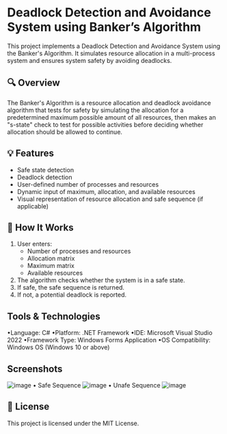 # Deadlock Detection and Avoidance System using Banker’s Algorithm

This project implements a Deadlock Detection and Avoidance System using the Banker's Algorithm. It simulates resource allocation in a multi-process system and ensures system safety by avoiding deadlocks.

## 🔍 Overview

The Banker's Algorithm is a resource allocation and deadlock avoidance algorithm that tests for safety by simulating the allocation for a predetermined maximum possible amount of all resources, then makes an "s-state" check to test for possible activities before deciding whether allocation should be allowed to continue.

## 💡 Features

- Safe state detection
- Deadlock detection
- User-defined number of processes and resources
- Dynamic input of maximum, allocation, and available resources
- Visual representation of resource allocation and safe sequence (if applicable)


## 🧪 How It Works

1. User enters:
   - Number of processes and resources
   - Allocation matrix
   - Maximum matrix
   - Available resources
2. The algorithm checks whether the system is in a safe state.
3. If safe, the safe sequence is returned.
4. If not, a potential deadlock is reported.

## Tools & Technologies
•Language: C#
•Platform: .NET Framework
•IDE: Microsoft Visual Studio 2022
•Framework Type: Windows Forms Application
•OS Compatibility: Windows OS (Windows 10 or above)

## Screenshots
![image](https://github.com/user-attachments/assets/dea33288-61d1-4434-93e8-f42119288f89)
• Safe Sequence
![image](https://github.com/user-attachments/assets/860b69d0-50c4-4308-9e23-f2985034ec8a)
• Unafe Sequence
![image](https://github.com/user-attachments/assets/bf18af18-c584-4e59-a911-587a1779529a)

## 📄 License
This project is licensed under the MIT License.
